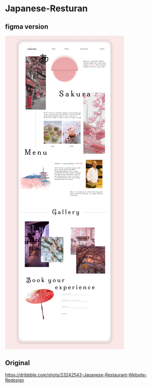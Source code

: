 # Japanese-Resturan
## figma version
![my figma version](https://raw.githubusercontent.com/KsenjaVassiljeva/Japanese-Resturan/main/FigmaVersion.png)

## Original
https://dribbble.com/shots/23242543-Japanese-Restaurant-Website-Redesign
